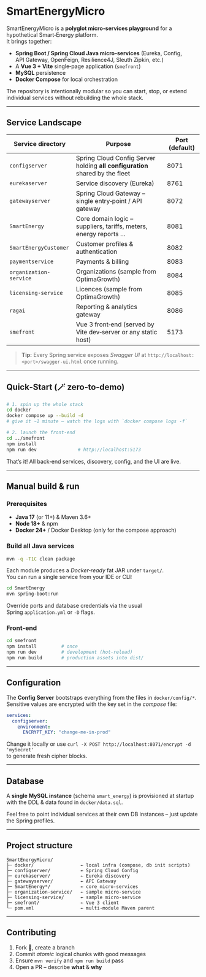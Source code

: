 # SmartEnergyMicro

SmartEnergyMicro is a **polyglot micro‑services playground** for a hypothetical Smart‑Energy platform.  
It brings together:

* **Spring Boot / Spring Cloud Java micro‑services** (Eureka, Config, API Gateway, OpenFeign, Resilience4J, Sleuth Zipkin, etc.)
* A **Vue 3 + Vite** single‑page application (`smefront`)
* **MySQL** persistence
* **Docker Compose** for local orchestration

The repository is intentionally modular so you can start, stop, or extend individual services without rebuilding the whole stack.

---

## Service Landscape

| Service directory | Purpose | Port (default) |
|-------------------|---------|---------------|
| `configserver`            | Spring Cloud Config Server holding **all configuration** shared by the fleet | 8071 |
| `eurekaserver`            | Service discovery (Eureka)                                                | 8761 |
| `gatewayserver`           | Spring Cloud Gateway – single entry‑point / API gateway                    | 8072 |
| `SmartEnergy`             | Core domain logic – suppliers, tariffs, meters, energy reports …          | 8081 |
| `SmartEnergyCustomer`     | Customer profiles & authentication                                        | 8082 |
| `paymentservice`          | Payments & billing                                                        | 8083 |
| `organization-service`    | Organizations (sample from OptimaGrowth)                                  | 8084 |
| `licensing-service`       | Licences (sample from OptimaGrowth)                                       | 8085 |
| `ragai`                   | Reporting & analytics gateway                                             | 8086 |
| `smefront`                | Vue 3 front‑end (served by Vite dev‑server or any static host)             | 5173 |

> **Tip:** Every Spring service exposes *Swagger UI* at `http://localhost:<port>/swagger-ui.html` once running.

---

## Quick‑Start (🪄 zero‑to‑demo)

```bash
# 1. spin up the whole stack
cd docker
docker compose up --build -d
# give it ~1 minute – watch the logs with `docker compose logs -f`

# 2. launch the front‑end
cd ../smefront
npm install
npm run dev               # http://localhost:5173
```

That’s it!  All back‑end services, discovery, config, and the UI are live.

---

## Manual build & run

### Prerequisites

* **Java 17** (or 11+) & Maven 3.6+
* **Node 18+** & npm
* **Docker 24+** / Docker Desktop (only for the compose approach)

### Build all Java services

```bash
mvn -q -T1C clean package
```

Each module produces a *Docker‑ready* fat JAR under `target/`.  
You can run a single service from your IDE or CLI:

```bash
cd SmartEnergy
mvn spring-boot:run
```

Override ports and database credentials via the usual Spring `application.yml` or `-D` flags.

### Front‑end

```bash
cd smefront
npm install         # once
npm run dev         # development (hot‑reload)
npm run build       # production assets into dist/
```

---

## Configuration

The **Config Server** bootstraps everything from the files in `docker/config/*`.  
Sensitive values are encrypted with the key set in the *compose* file:

```yaml
services:
  configserver:
    environment:
      ENCRYPT_KEY: "change-me-in-prod"
```

Change it locally or use `curl -X POST http://localhost:8071/encrypt -d 'mySecret'`  
to generate fresh cipher blocks.

---

## Database

A **single MySQL instance** (schema `smart_energy`) is provisioned at startup with the DDL & data found in `docker/data.sql`.

Feel free to point individual services at their own DB instances – just update the Spring profiles.

---

## Project structure

```
SmartEnergyMicro/
├─ docker/                 ← local infra (compose, db init scripts)
├─ configserver/           ← Spring Cloud Config
├─ eurekaserver/           ← Eureka discovery
├─ gatewayserver/          ← API Gateway
├─ SmartEnergy*/           ← core micro‑services
├─ organization-service/   ← sample micro‑service
├─ licensing-service/      ← sample micro‑service
├─ smefront/               ← Vue 3 client
└─ pom.xml                 ← multi‑module Maven parent
```

---

## Contributing

1. Fork 🎣, create a branch
2. Commit *atomic* logical chunks with good messages
3. Ensure `mvn verify` and `npm run build` pass
4. Open a PR – describe **what** & **why**






